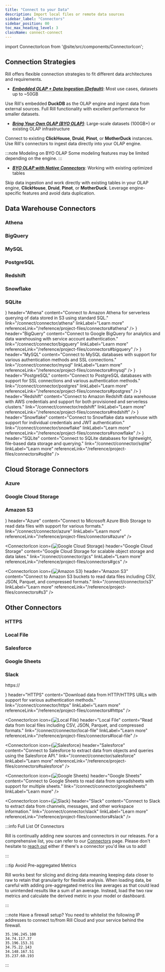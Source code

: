 ```yaml
---
title: "Connect to your Data"
description: Import local files or remote data sources
sidebar_label: "Connectors"
sidebar_position: 00
toc_max_heading_level: 3
className: connect-connect
---
```


<!-- WARNING: There are links to this page in source code. If you move it, find and replace the links and consider adding a redirect in docusaurus.config.js. -->

import ConnectorIcon from '@site/src/components/ConnectorIcon';


## Connection Strategies

Rill offers flexible connection strategies to fit different data architectures and requirements.

- _[**Embedded OLAP + Data Ingestion (Default)**](#data-warehouse-connectors)_: Most use cases, datasets up to ~50GB

Use Rill's embedded **DuckDB** as the OLAP engine and ingest data from external sources. Full Rill functionality with excellent performance for smaller datasets.


- _[**Bring Your Own OLAP (BYO OLAP)**](/connect/olap/)_: Large-scale datasets (100GB+) or existing OLAP infrastructure

Connect to existing **ClickHouse**, **Druid**, **Pinot**, or **MotherDuck** instances. Use Rill's connectors to ingest data directly into your OLAP engine.

:::note Modeling on BYO OLAP
 Some modeling features may be limited depending on the engine.
:::

-  _[**BYO OLAP with Native Connectors**](/connect/olap/)_: Working with existing optimized tables

Skip data ingestion and work directly with existing tables in your OLAP engine, **ClickHouse**, **Druid**, **Pinot**, or **MotherDuck**. Leverage engine-specific features and avoid data duplication.

## Data Warehouse Connectors

### Athena
### BigQuery
### MySQL
### PostgreSQL
### Redshift
### Snowflake
### SQLite

<div className="connector-icon-grid">
  <ConnectorIcon
    icon={<img src="/img/connect/icons/Logo-Athena.png" alt="Athena" />}
    header="Athena"
    content="Connect to Amazon Athena for serverless querying of data stored in S3 using standard SQL."
    link="/connect/connector/athena"
    linkLabel="Learn more"
    referenceLink="/reference/project-files/connectors#athena"
  />
  <ConnectorIcon
    icon={<img src="/img/connect/icons/Logo-Bigquery.png" alt="BigQuery" />}
    header="BigQuery"
    content="Connect to Google BigQuery for analytics and data warehousing with service account authentication."
    link="/connect/connector/bigquery"
    linkLabel="Learn more"
    referenceLink="/reference/project-files/connectors#bigquery"
  />
  <ConnectorIcon
    icon={<img src="/img/connect/icons/Logo-mysql.png" alt="MySQL" />}
    header="MySQL"
    content="Connect to MySQL databases with support for various authentication methods and SSL connections."
    link="/connect/connector/mysql"
    linkLabel="Learn more"
    referenceLink="/reference/project-files/connectors#mysql"
  />
  <ConnectorIcon
    icon={<img src="/img/connect/icons/Logo-Postgres.png" alt="PostgreSQL" />}
    header="PostgreSQL"
    content="Connect to PostgreSQL databases with support for SSL connections and various authentication methods."
    link="/connect/connector/postgres"
    linkLabel="Learn more"
    referenceLink="/reference/project-files/connectors#postgres"
  />
  <ConnectorIcon
    icon={<img src="/img/connect/icons/Logo-Redshift.png" alt="Redshift" />}
    header="Redshift"
    content="Connect to Amazon Redshift data warehouse with AWS credentials and support for both provisioned and serverless clusters."
    link="/connect/connector/redshift"
    linkLabel="Learn more"
    referenceLink="/reference/project-files/connectors#redshift"
  />
  <ConnectorIcon
    icon={<img src="/img/connect/icons/Logo-Snowflake.png" alt="Snowflake" />}
    header="Snowflake"
    content="Connect to Snowflake data warehouse with support for individual credentials and JWT authentication."
    link="/connect/connector/snowflake"
    linkLabel="Learn more"
    referenceLink="/reference/project-files/connectors#snowflake"
  />
  <ConnectorIcon
    icon={<img src="/img/connect/icons/Logo-SQLite.png" alt="SQLite" />}
    header="SQLite"
    content="Connect to SQLite databases for lightweight, file-based data storage and querying."
    link="/connect/connector/sqlite"
    linkLabel="Learn more"
    referenceLink="/reference/project-files/connectors#sqlite"
  />
</div>

## Cloud Storage Connectors

### Azure
### Google Cloud Storage
### Amazon S3

<div className="connector-icon-grid">
  <ConnectorIcon
    icon={<img src="/img/connect/icons/Logo-Azure.png" alt="Microsoft Azure" />}
    header="Azure"
    content="Connect to Microsoft Azure Blob Storage to read data files with support for various formats."
    link="/connect/connector/azure"
    linkLabel="Learn more"
    referenceLink="/reference/project-files/connectors#azure"
  />

  <ConnectorIcon
    icon={<img src="/img/connect/icons/Logo-GCS.png" alt="Google Cloud Storage" />}
    header="Google Cloud Storage"
    content="Google Cloud Storage for scalable object storage and data lakes."
    link="/connect/connector/gcs"
    linkLabel="Learn more"
    referenceLink="/reference/project-files/connectors#gcs"
  />

  <ConnectorIcon
    icon={<img src="/img/connect/icons/Logo-S3.png" alt="Amazon S3" />}
    header="Amazon S3"
    content="Connect to Amazon S3 buckets to read data files including CSV, JSON, Parquet, and compressed formats."
    link="/connect/connector/s3"
    linkLabel="Learn more"
    referenceLink="/reference/project-files/connectors#s3"
  />
</div>

## Other Connectors

### HTTPS
### Local File
### Salesforce
### Google Sheets
### Slack

<div className="connector-icon-grid">
  <ConnectorIcon
    icon={<p className="https-icon">https:// </p>}
    header="HTTPS"
    content="Download data from HTTP/HTTPS URLs with support for various authentication methods."
    link="/connect/connector/https"
    linkLabel="Learn more"
    referenceLink="/reference/project-files/connectors#https"
  />

  <ConnectorIcon
    icon={<img src="/img/connect/icons/Logo-Local.png" alt="Local File" />}
    header="Local File"
    content="Read data from local files including CSV, JSON, Parquet, and compressed formats."
    link="/connect/connector/local-file"
    linkLabel="Learn more"
    referenceLink="/reference/project-files/connectors#local-file"
  />

  <ConnectorIcon
    icon={<img src="/img/connect/icons/Logo-Salesforce.png" alt="Salesforce" />}
    header="Salesforce"
    content="Connect to Salesforce to extract data from objects and queries using the Salesforce API."
    link="/connect/connector/salesforce"
    linkLabel="Learn more"
    referenceLink="/reference/project-files/connectors#salesforce"
  />

  <ConnectorIcon
    icon={<img src="/img/connect/icons/Logo-Sheets.png" alt="Google Sheets" className="sheets-icon" />}
    header="Google Sheets"
    content="Connect to Google Sheets to read data from spreadsheets with support for multiple sheets."
    link="/connect/connector/googlesheets"
    linkLabel="Learn more"
  />

  <ConnectorIcon
    icon={<img src="/img/connect/icons/Logo-Slack.png" alt="Slack" className="sheets-icon" />}
    header="Slack"
    content="Connect to Slack to extract data from channels, messages, and other workspace information."
    link="/connect/connector/slack"
    linkLabel="Learn more"
    referenceLink="/reference/project-files/connectors#slack"
  />
</div>

:::info Full List Of Connectors

Rill is continually adding new sources and connectors in our releases. For a comprehensive list, you can refer to our [Connectors](/connect/connector/) page. Please don't hesitate to [reach out](/contact) either if there's a connector you'd like us to add!

:::

:::tip Avoid Pre-aggregated Metrics

Rill works best for slicing and dicing data meaning keeping data closer to raw to retain that granularity for flexible analysis. When loading data, be careful with adding pre-aggregated metrics like averages as that could lead to unintended results like a sum of an average. Instead, load the two raw metrics and calculate the derived metric in your model or dashboard.

:::

:::note Have a firewall setup?
You need to whitelist the following IP addresses to connect to/from Rill Cloud and your service behind the firewall.
```
35.196.245.100
34.74.117.37
35.196.153.31
34.75.22.143
34.148.167.51
35.237.60.193
```
:::
